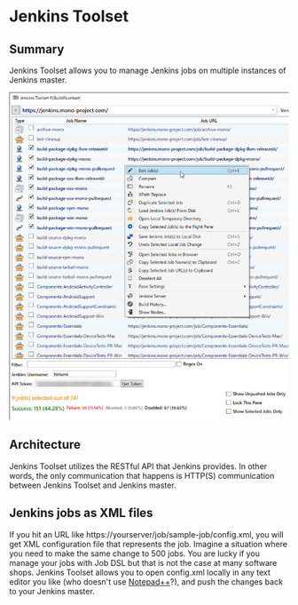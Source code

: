 # Jenkins Toolset

## Summary
Jenkins Toolset allows you to manage Jenkins jobs on multiple instances of Jenkins master. 

<img src="imgs/front.png"/>

## Architecture
Jenkins Toolset utilizes the RESTful API that Jenkins provides. In other words, the only communication that happens is HTTP(S) communication between Jenkins Toolset and Jenkins master.

## Jenkins jobs as XML files
If you hit an URL like https://yourserver/job/sample-job/config.xml, you will get XML configuration file that represents the job. Imagine a situation where you need to make the same change to 500 jobs. You are lucky if you manage your jobs with Job DSL but that is not the case at many software shops. Jenkins Toolset allows you to open config.xml locally in any text editor you like (who doesn\'t use <a href="https://notepad-plus-plus.org/">Notepad++</a>?), and push the changes back to your Jenkins master.